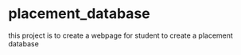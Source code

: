 # placement_database
this project is to create a webpage for student to create a placement database
